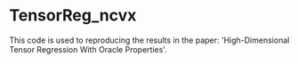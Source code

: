 # TensorReg_ncvx
This code is used to reproducing the results in the paper: 'High-Dimensional Tensor Regression With Oracle Properties'.
